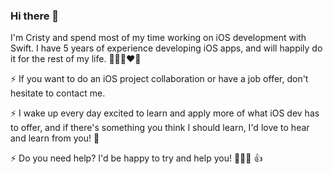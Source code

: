 ### Hi there 👋

I'm Cristy and spend most of my time working on iOS development with Swift. I have 5 years of experience developing iOS apps, and will happily do it for the rest of my life. 👩🏻‍💻♥️📱

⚡️ If you want to do an iOS project collaboration or have a job offer, don't hesitate to contact me.

⚡️ I wake up every day excited to learn and apply more of what iOS dev has to offer, and if there's something you think I should learn, I'd love to hear and learn from you! 💬

⚡️ Do you need help? I'd be happy to try and help you! 👩🏻‍💻 👍

<!--
**cristydobson/cristydobson** is a ✨ _special_ ✨ repository because its `README.md` (this file) appears on your GitHub profile.

Here are some ideas to get you started:

- 🔭 I’m currently working on ...
- 🌱 I’m currently learning ...
- 👯 I’m looking to collaborate on ...
- 🤔 I’m looking for help with ...
- 💬 Ask me about ...
- 📫 How to reach me: ...
- 😄 Pronouns: ...
- ⚡ Fun fact: ...
-->


